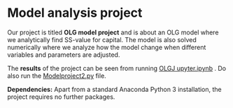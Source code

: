 # Model analysis project

Our project is titled **OLG model project** and is about an OLG model where we analytically find SS-value for capital. The model is also solved numerically where we analyze how the model change when different variables and parameters are adjusted.

The **results** of the project can be seen from running [OLGJ upyter.ipynb](OLGJupyter.ipynb) . Do also run the [Modelproject2.py](Modelproject2.py) file.

**Dependencies:** Apart from a standard Anaconda Python 3 installation, the project requires no further packages.
